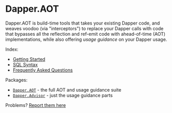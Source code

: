 # Dapper.AOT

Dapper.AOT is build-time tools that takes your existing Dapper code, and weaves voodoo (via "interceptors") to replace your Dapper calls with
code that bypasses all the reflection and ref-emit code with ahead-of-time (AOT) implementations, while also offering *usage guidance* on your Dapper usage.

Index:

- [Getting Started](/gettingstarted)
- [SQL Syntax](/sqlsyntax)
- [Frequently Asked Questions](/faq)

Packages:

- [`Dapper.AOT`](https://www.nuget.org/packages/Dapper.AOT) - the full AOT and usage guidance suite
- [`Dapper.Advisor`](https://www.nuget.org/packages/Dapper.Advisor) - just the usage guidance parts

Problems? [Report them here](https://github.com/DapperLib/DapperAOT/issues)
